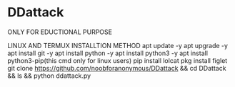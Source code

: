 # DDattack
ONLY FOR EDUCTIONAL PURPOSE

LINUX AND TERMUX INSTALLTION METHOD
apt update -y
apt upgrade -y
apt install git -y 
apt install python -y
apt install python3 -y
apt install python3-pip(this cmd only for linux users)
pip install lolcat
pkg install figlet
git clone https://github.com/noobforanonymous/DDattack && cd DDattack && ls && python ddattack.py

